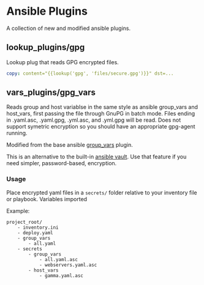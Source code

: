 # Ansible Plugins

A collection of new and modified ansible plugins.

## lookup_plugins/gpg

Lookup plug that reads GPG encrypted files.

```yaml
copy: content="{{lookup('gpg', 'files/secure.gpg')}}" dst=...
```

## vars_plugins/gpg_vars

Reads group and host variablse in the same style as ansible group_vars and
host_vars, first passing the file through GnuPG in batch mode. Files ending in
.yaml.asc, .yaml.gpg, .yml.asc, and .yml.gpg will be read. Does not support
symetric encryption so you should have an appropriate gpg-agent running.

Modified from the base ansible [group_vars](https://github.com/ansible/ansible/blob/devel/lib/ansible/inventory/vars_plugins/group_vars.py)
plugin.

This is an alternative to the built-in [ansible
vault](http://docs.ansible.com/playbooks_vault.html). Use that feature if you
need simpler, password-based, encryption.

### Usage

Place encrypted yaml files in a `secrets/` folder relative to your inventory
file or playbook. Variables imported 

Example:

```
project_root/
    - inventory.ini
    - deploy.yaml
    - group_vars
        - all.yaml
    - secrets
        - group_vars
            - all.yaml.asc
            - webservers.yaml.asc
        - host_vars
            - gamma.yaml.asc
```
